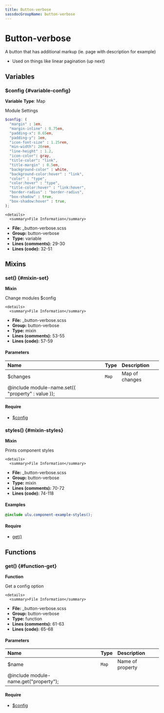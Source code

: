 ```yaml
---
title: Button-verbose
sassdocGroupName: button-verbose
---
```



# Button-verbose

A button that has additional markup (ie. page with description for example)
- Used on things like linear pagination (up next)



## Variables




<div class="sassdoc-item-header">

###  $config {#variable-config}

  <div class="sassdoc-item-header__labels">
    <span class="tag tag--primary"><strong>Variable</strong></span> <span class="tag"><strong>Type</strong>: Map</span>
  </div>

</div>

  

Module Settings
    
    

``` scss
$config: (
  "margin" : 1em,
  "margin-inline" : 0.75em,
  "padding-x": 0.65em,
  "padding-y": 1em,
  "icon-font-size" : 1.25rem,
  "min-width": 20rem,
  "line-height" : 1.2,
  "icon-color": gray,
  "title-color": "link",
  "title-margin" : 0.5em,
  "background-color" : white,
  "background-color:hover" : "link",
  "color" : "type",
  "color:hover" : "type",
  "title-color:hover" : "link:hover",
  "border-radius" : "border-radius",
  "box-shadow" : true,
  "box-shadow:hover" : true,
);
```
  

    <details>
      <summary>File Information</summary>
- **File:** _button-verbose.scss
- **Group:** button-verbose
- **Type:** variable
- **Lines (comments):** 29-30
- **Lines (code):** 32-51
    </details>
    
  

## Mixins




<div class="sassdoc-item-header">

###  set() {#mixin-set}

  <div class="sassdoc-item-header__labels">
    <span class="tag tag--primary"><strong>Mixin</strong></span>
  </div>

</div>

  

Change modules $config
    
    

    <details>
      <summary>File Information</summary>
- **File:** _button-verbose.scss
- **Group:** button-verbose
- **Type:** mixin
- **Lines (comments):** 53-55
- **Lines (code):** 57-59
    </details>
    

#### Parameters


|Name|Type|Description|
|:--|:--|:--|
|$changes|`Map`|Map of changes
  @include module-name.set(( "property" : value ));|

    

#### Require

- [$config](/sass/components/accordion/#variable-config)
  


<div class="sassdoc-item-header">

###  styles() {#mixin-styles}

  <div class="sassdoc-item-header__labels">
    <span class="tag tag--primary"><strong>Mixin</strong></span>
  </div>

</div>

  

Prints component styles
    
    

    <details>
      <summary>File Information</summary>
- **File:** _button-verbose.scss
- **Group:** button-verbose
- **Type:** mixin
- **Lines (comments):** 70-72
- **Lines (code):** 74-118
    </details>
    

#### Examples

      


``` scss
@include ulu.component-example-styles();
```
  

      

#### Require

- [get()](/sass/components/accordion/#function-get)
  
  

## Functions




<div class="sassdoc-item-header">

###  get() {#function-get}

  <div class="sassdoc-item-header__labels">
    <span class="tag tag--primary"><strong>Function</strong></span>
  </div>

</div>

  

Get a config option
    
    

    <details>
      <summary>File Information</summary>
- **File:** _button-verbose.scss
- **Group:** button-verbose
- **Type:** function
- **Lines (comments):** 61-63
- **Lines (code):** 65-68
    </details>
    

#### Parameters


|Name|Type|Description|
|:--|:--|:--|
|$name|`Map`|Name of property
  @include module-name.get("property");|

    

#### Require

- [$config](/sass/components/accordion/#variable-config)
  
  
  